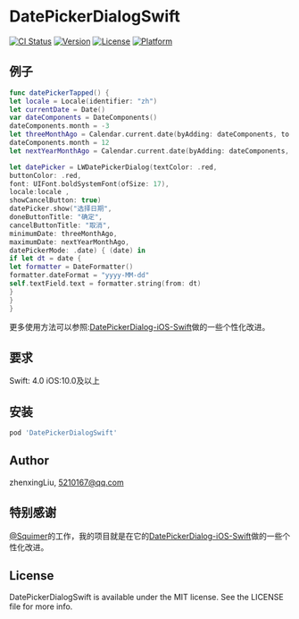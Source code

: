 # DatePickerDialogSwift

[![CI Status](http://img.shields.io/travis/5210167@qq.com/DatePickerDialogSwift.svg?style=flat)](https://travis-ci.org/5210167@qq.com/DatePickerDialogSwift)
[![Version](https://img.shields.io/cocoapods/v/DatePickerDialogSwift.svg?style=flat)](http://cocoapods.org/pods/DatePickerDialogSwift)
[![License](https://img.shields.io/cocoapods/l/DatePickerDialogSwift.svg?style=flat)](http://cocoapods.org/pods/DatePickerDialogSwift)
[![Platform](https://img.shields.io/cocoapods/p/DatePickerDialogSwift.svg?style=flat)](http://cocoapods.org/pods/DatePickerDialogSwift)

## 例子

```swift
func datePickerTapped() {
let locale = Locale(identifier: "zh")
let currentDate = Date()
var dateComponents = DateComponents()
dateComponents.month = -3
let threeMonthAgo = Calendar.current.date(byAdding: dateComponents, to: currentDate)
dateComponents.month = 12
let nextYearMonthAgo = Calendar.current.date(byAdding: dateComponents, to: currentDate)

let datePicker = LWDatePickerDialog(textColor: .red,
buttonColor: .red,
font: UIFont.boldSystemFont(ofSize: 17),
locale:locale ,
showCancelButton: true)
datePicker.show("选择日期",
doneButtonTitle: "确定",
cancelButtonTitle: "取消",
minimumDate: threeMonthAgo,
maximumDate: nextYearMonthAgo,
datePickerMode: .date) { (date) in
if let dt = date {
let formatter = DateFormatter()
formatter.dateFormat = "yyyy-MM-dd"
self.textField.text = formatter.string(from: dt)
}
}
}
```
更多使用方法可以参照:[DatePickerDialog-iOS-Swift](https://github.com/squimer/DatePickerDialog-iOS-Swift)做的一些个性化改进。

## 要求

Swift: 4.0
iOS:10.0及以上

## 安装


```ruby
pod 'DatePickerDialogSwift'
```

## Author

zhenxingLiu, 5210167@qq.com

## 特别感谢

[@Squimer](https://github.com/squimer)的工作，我的项目就是在它的[DatePickerDialog-iOS-Swift](https://github.com/squimer/DatePickerDialog-iOS-Swift)做的一些个性化改进。

## License

DatePickerDialogSwift is available under the MIT license. See the LICENSE file for more info.
